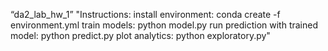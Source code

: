 “da2_lab_hw_1”
"Instructions:
    install environment: conda create -f environment.yml
    train models: python model.py
    run prediction with trained model: python predict.py
    plot analytics: python exploratory.py"

